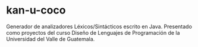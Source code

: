 # kan-u-coco
Generador de analizadores Léxicos/Sintácticos escrito en Java. Presentado como proyectos del curso Diseño de Lenguajes de Programación de la Universidad del Valle de Guatemala.
